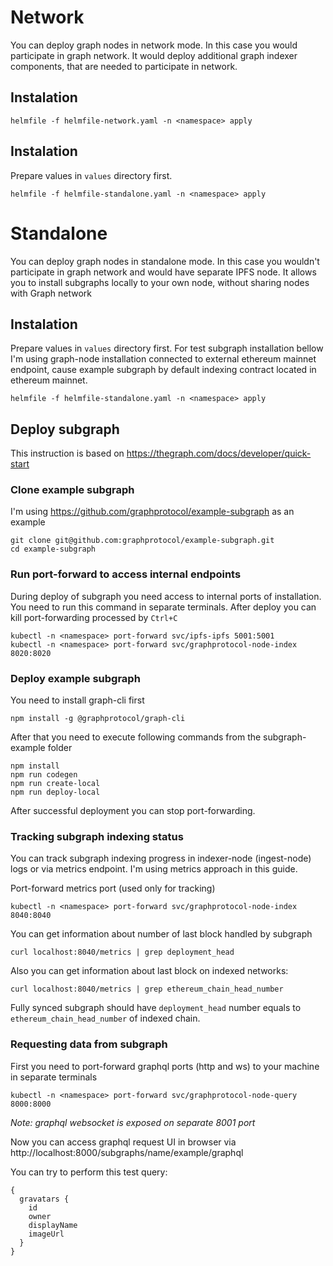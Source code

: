 # Network
You can deploy graph nodes in network mode. In this case you would participate in graph network. It would deploy additional graph indexer components, that are needed to participate in network.

## Instalation
```
helmfile -f helmfile-network.yaml -n <namespace> apply
```

## Instalation
Prepare values in `values` directory first.

```
helmfile -f helmfile-standalone.yaml -n <namespace> apply
```

# Standalone
You can deploy graph nodes in standalone mode. In this case you wouldn't participate in graph network and would have separate IPFS node. It allows you to install subgraphs locally to your own node, without sharing nodes with Graph network

## Instalation
Prepare values in `values` directory first.
For test subgraph installation bellow I'm using graph-node installation connected to external ethereum mainnet endpoint, cause example subgraph by default indexing contract located in ethereum mainnet.


```
helmfile -f helmfile-standalone.yaml -n <namespace> apply
```


## Deploy subgraph
This instruction is based on https://thegraph.com/docs/developer/quick-start

### Clone example subgraph
I'm using https://github.com/graphprotocol/example-subgraph as an example
```
git clone git@github.com:graphprotocol/example-subgraph.git
cd example-subgraph
```

### Run port-forward to access internal endpoints
During deploy of subgraph you need access to internal ports of installation.
You need to run this command in separate terminals.
After deploy you can kill port-forwarding processed by `Ctrl+C`
```
kubectl -n <namespace> port-forward svc/ipfs-ipfs 5001:5001
kubectl -n <namespace> port-forward svc/graphprotocol-node-index 8020:8020
```

### Deploy example subgraph
You need to install graph-cli first
```
npm install -g @graphprotocol/graph-cli
```

After that you need to execute following commands from the subgraph-example folder
```
npm install
npm run codegen
npm run create-local
npm run deploy-local
```

After successful deployment you can stop port-forwarding.

### Tracking subgraph indexing status
You can track subgraph indexing progress in indexer-node (ingest-node) logs or via metrics endpoint.
I'm using metrics approach in this guide.

Port-forward metrics port (used only for tracking)
```
kubectl -n <namespace> port-forward svc/graphprotocol-node-index 8040:8040
```

You can get information about number of last block handled by subgraph
```
curl localhost:8040/metrics | grep deployment_head
```

Also you can get information about last block on indexed networks:
```
curl localhost:8040/metrics | grep ethereum_chain_head_number
```

Fully synced subgraph should have `deployment_head` number equals to `ethereum_chain_head_number` of indexed chain.

### Requesting data from subgraph
First you need to port-forward graphql ports (http and ws) to your machine in separate terminals
```
kubectl -n <namespace> port-forward svc/graphprotocol-node-query 8000:8000
```

*Note: graphql websocket is exposed on separate 8001 port*

Now you can access graphql request UI in browser via http://localhost:8000/subgraphs/name/example/graphql

You can try to perform this test query:
```
{
  gravatars {
    id
    owner
    displayName
    imageUrl
  }
}
```

